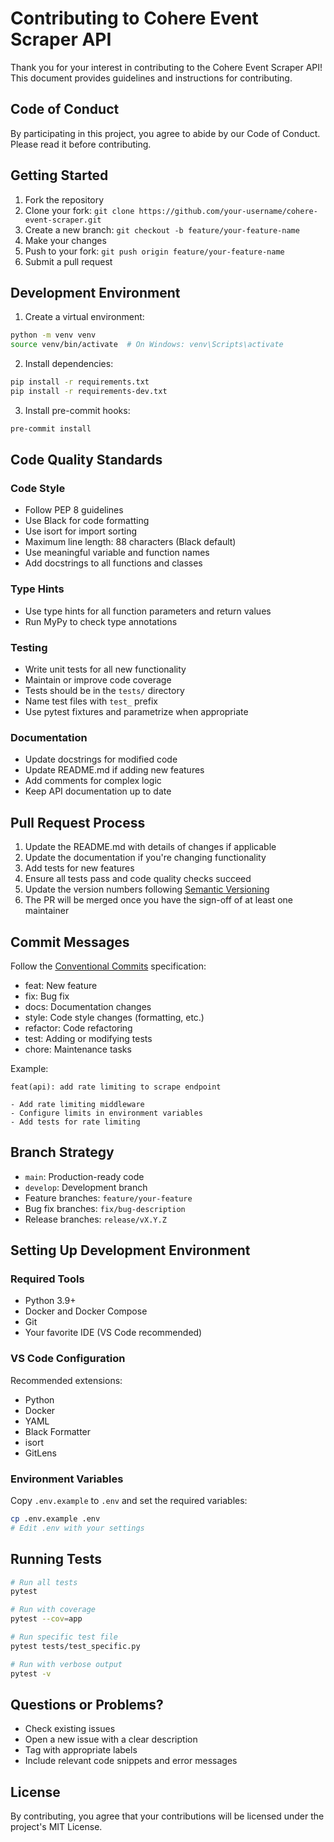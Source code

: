 # Contributing to Cohere Event Scraper API

Thank you for your interest in contributing to the Cohere Event Scraper API! This document provides guidelines and instructions for contributing.

## Code of Conduct

By participating in this project, you agree to abide by our Code of Conduct. Please read it before contributing.

## Getting Started

1. Fork the repository
2. Clone your fork: `git clone https://github.com/your-username/cohere-event-scraper.git`
3. Create a new branch: `git checkout -b feature/your-feature-name`
4. Make your changes
5. Push to your fork: `git push origin feature/your-feature-name`
6. Submit a pull request

## Development Environment

1. Create a virtual environment:
```bash
python -m venv venv
source venv/bin/activate  # On Windows: venv\Scripts\activate
```

2. Install dependencies:
```bash
pip install -r requirements.txt
pip install -r requirements-dev.txt
```

3. Install pre-commit hooks:
```bash
pre-commit install
```

## Code Quality Standards

### Code Style

- Follow PEP 8 guidelines
- Use Black for code formatting
- Use isort for import sorting
- Maximum line length: 88 characters (Black default)
- Use meaningful variable and function names
- Add docstrings to all functions and classes

### Type Hints

- Use type hints for all function parameters and return values
- Run MyPy to check type annotations

### Testing

- Write unit tests for all new functionality
- Maintain or improve code coverage
- Tests should be in the `tests/` directory
- Name test files with `test_` prefix
- Use pytest fixtures and parametrize when appropriate

### Documentation

- Update docstrings for modified code
- Update README.md if adding new features
- Add comments for complex logic
- Keep API documentation up to date

## Pull Request Process

1. Update the README.md with details of changes if applicable
2. Update the documentation if you're changing functionality
3. Add tests for new features
4. Ensure all tests pass and code quality checks succeed
5. Update the version numbers following [Semantic Versioning](https://semver.org/)
6. The PR will be merged once you have the sign-off of at least one maintainer

## Commit Messages

Follow the [Conventional Commits](https://www.conventionalcommits.org/) specification:

- feat: New feature
- fix: Bug fix
- docs: Documentation changes
- style: Code style changes (formatting, etc.)
- refactor: Code refactoring
- test: Adding or modifying tests
- chore: Maintenance tasks

Example:
```
feat(api): add rate limiting to scrape endpoint

- Add rate limiting middleware
- Configure limits in environment variables
- Add tests for rate limiting
```

## Branch Strategy

- `main`: Production-ready code
- `develop`: Development branch
- Feature branches: `feature/your-feature`
- Bug fix branches: `fix/bug-description`
- Release branches: `release/vX.Y.Z`

## Setting Up Development Environment

### Required Tools

- Python 3.9+
- Docker and Docker Compose
- Git
- Your favorite IDE (VS Code recommended)

### VS Code Configuration

Recommended extensions:
- Python
- Docker
- YAML
- Black Formatter
- isort
- GitLens

### Environment Variables

Copy `.env.example` to `.env` and set the required variables:
```bash
cp .env.example .env
# Edit .env with your settings
```

## Running Tests

```bash
# Run all tests
pytest

# Run with coverage
pytest --cov=app

# Run specific test file
pytest tests/test_specific.py

# Run with verbose output
pytest -v
```

## Questions or Problems?

- Check existing issues
- Open a new issue with a clear description
- Tag with appropriate labels
- Include relevant code snippets and error messages

## License

By contributing, you agree that your contributions will be licensed under the project's MIT License. 